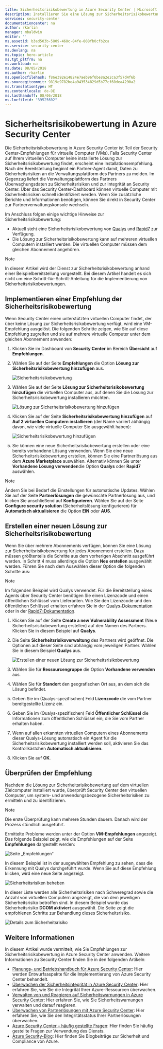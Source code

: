 ```yaml
---
title: Sicherheitsrisikobewertung in Azure Security Center | Microsoft Docs
description: Installieren Sie eine Lösung zur Sicherheitsrisikobewertung, um Empfehlungen in Azure Security Center zu erhalten, die Sie beim Schützen Ihrer virtuellen Computer unterstützen.
services: security-center
documentationcenter: na
author: rkarlin
manager: mbaldwin
editor: ''
ms.assetid: b3ad503b-5809-468c-84fe-808fb0cfb2ca
ms.service: security-center
ms.devlang: na
ms.topic: hero-article
ms.tgt_pltfrm: na
ms.workload: na
ms.date: 08/05/2018
ms.author: rkarlin
ms.openlocfilehash: f86e392e14824e7aeb96f0be8a2e2ca3f57d4f6b
ms.sourcegitcommit: 9819e9782be4a943534829d5b77cf60dea4290a2
ms.translationtype: HT
ms.contentlocale: de-DE
ms.lasthandoff: 08/06/2018
ms.locfileid: "39525602"
---
```

# <a name="vulnerability-assessment-in-azure-security-center"></a>Sicherheitsrisikobewertung in Azure Security Center

Die Sicherheitsrisikobewertung in Azure Security Center ist Teil der Security Center-Empfehlungen für virtuelle Computer (VMs). Falls Security Center auf Ihrem virtuellen Computer keine installierte Lösung zur Sicherheitsrisikobewertung findet, erscheint eine Installationsempfehlung. Nach der Bereitstellung beginnt ein Partner-Agent damit, Daten zu Sicherheitsrisiken an die Verwaltungsplattform des Partners zu melden. Im Gegenzug liefert die Verwaltungsplattform des Partners Überwachungsdaten zu Sicherheitsrisiken und zur Integrität an Security Center. Über das Security Center-Dashboard können virtuelle Computer mit Sicherheitsrisiken schnell identifiziert werden. Wenn Sie zusätzliche Berichte und Informationen benötigen, können Sie direkt in Security Center zur Partnerverwaltungskonsole wechseln.

Im Anschluss folgen einige wichtige Hinweise zur Sicherheitsrisikobewertung:

* Aktuell steht eine Sicherheitsrisikobewertung von [Qualys](https://www.qualys.com/lp/azure) und [Rapid7](https://www.rapid7.com/products/insightvm/) zur Verfügung. 
* Die Lösung zur Sicherheitsrisikobewertung kann auf mehreren virtuellen Computern installiert werden. Die virtuellen Computer müssen dem gleichen Abonnement angehören.

> [!NOTE]
> In diesem Artikel wird der Dienst zur Sicherheitsrisikobewertung anhand einer Beispielbereitstellung vorgestellt. Bei diesem Artikel handelt es sich nicht um eine Schritt-für-Schritt-Anleitung für die Implementierung von Sicherheitsrisikobewertungen.
>

## <a name="implement-a-vulnerability-assessment-recommendation"></a>Implementieren einer Empfehlung der Sicherheitsrisikobewertung
Wenn Security Center einen unterstützten virtuellen Computer findet, der über keine Lösung zur Sicherheitsrisikobewertung verfügt, wird eine VM-Empfehlung ausgelöst. Die folgenden Schritte zeigen, wie Sie auf diese Empfehlung zugreifen und sie auf mehrere virtuelle Computer unter dem gleichen Abonnement anwenden:

1. Klicken Sie im Dashboard von **Security Center** im Bereich **Übersicht** auf **Empfehlungen**.
2. Wählen Sie auf der Seite **Empfehlungen** die Option **Lösung zur Sicherheitsrisikobewertung hinzufügen** aus.

    ![Sicherheitsrisikobewertung](./media/security-center-vulnerability-assessment-recommendations/security-center-vulnerability-assessment-fig1-new.png)
3. Wählen Sie auf der Seite **Lösung zur Sicherheitsrisikobewertung hinzufügen** die virtuellen Computer aus, auf denen Sie die Lösung zur Sicherheitsrisikobewertung installieren möchten.

    ![Lösung zur Sicherheitsrisikobewertung hinzufügen](./media/security-center-vulnerability-assessment-recommendations/security-center-vulnerability-assessment-fig2-new.png)
4. Klicken Sie auf der Seite **Sicherheitsrisikobewertung hinzufügen** auf **Auf 2 virtuellen Computern installieren** (der Name variiert abhängig davon, wie viele virtuelle Computer Sie ausgewählt haben):

    ![Sicherheitsrisikobewertung hinzufügen](./media/security-center-vulnerability-assessment-recommendations/security-center-vulnerability-assessment-fig3-new.png)
5. Sie können eine neue Sicherheitsrisikobewertung erstellen oder eine bereits vorhandene Lösung verwenden. Wenn Sie eine neue Sicherheitsrisikobewertung erstellen, können Sie eine Partnerlösung aus dem **Azure Marketplace** auswählen. Alternativ können Sie unter **Vorhandene Lösung verwenden**die Option **Qualys** oder **Rapid7** auswählen.

> [!NOTE]
> Ändern Sie bei Bedarf die Einstellungen für automatische Updates. Wählen Sie auf der Seite **Partnerlösungen** die gewünschte Partnerlösung aus, und klicken Sie anschließend auf **Konfigurieren**. Wählen Sie auf der Seite **Configure security solution** (Sicherheitslösung konfigurieren) für **Automatisch aktualisieren** die Option **EIN** oder **AUS**.

## <a name="create-a-new-vulnerability-assessment-solution"></a>Erstellen einer neuen Lösung zur Sicherheitsrisikobewertung
Wenn Sie über mehrere Abonnements verfügen, können Sie eine Lösung zur Sicherheitsrisikobewertung für jedes Abonnement erstellen. Dazu müssen größtenteils die Schritte aus dem vorherigen Abschnitt ausgeführt werden. In Schritt 4 muss allerdings die Option **Neu erstellen** ausgewählt werden. Führen Sie nach dem Auswählen dieser Option die folgenden Schritte aus:

> [!NOTE]
> Im folgenden Beispiel wird Qualys verwendet. Für die Bereitstellung eines Agents über Security Center benötigen Sie einen Lizenzcode und einen öffentlichen Schlüssel vom Lieferanten. Wie Sie den Lizenzcode und den öffentlichen Schlüssel erhalten erfahren Sie in der [Qualys-Dokumentation](https://community.qualys.com/docs/DOC-5823-deploying-qualys-cloud-agents-from-microsoft-azure-security-center) oder in der [Rapid7-Dokumentation](https://insightvm.help.rapid7.com/v1.1/docs/azure-security-center).


1. Klicken Sie auf der Seite **Create a new Vulnerability Assessment** (Neue Sicherheitsrisikobewertung erstellen) auf den Namen des Partners. Klicken Sie in diesem Beispiel auf **Qualys**.
2. Die Seite **Sicherheitsrisikoverwaltung** des Partners wird geöffnet. Die Optionen auf dieser Seite sind abhängig vom jeweiligen Partner. Wählen Sie in diesem Beispiel **Qualys** aus.

    ![Erstellen einer neuen Lösung zur Sicherheitsrisikobewertung](./media/security-center-vulnerability-assessment-recommendations/security-center-vulnerability-assessment-fig4-new.png)
3. Wählen Sie für **Ressourcengruppe** die Option **Vorhandene verwenden** aus.
4. Wählen Sie für **Standort** den geografischen Ort aus, an dem sich die Lösung befindet.
5. Geben Sie im (Qualys-spezifischen) Feld **Lizenzcode** die vom Partner bereitgestellte Lizenz ein.
6. Geben Sie im (Qualys-spezifischen) Feld **Öffentlicher Schlüssel** die Informationen zum öffentlichen Schlüssel ein, die Sie vom Partner erhalten haben.
7. Wenn auf allen erkannten virtuellen Computern eines Abonnements dieser Qualys-Lösung automatisch ein Agent für die Sicherheitsrisikobewertung installiert werden soll, aktivieren Sie das Kontrollkästchen **Automatisch aktualisieren**.
8. Klicken Sie auf **OK**.

## <a name="review-the-recommendation"></a>Überprüfen der Empfehlung
Nachdem die Lösung zur Sicherheitsrisikobewertung auf dem virtuellen Zielcomputer installiert wurde, überprüft Security Center den virtuellen Computer, um system- und anwendungsbezogene Sicherheitsrisiken zu ermitteln und zu identifizieren.

> [!NOTE]
> Die erste Überprüfung kann mehrere Stunden dauern. Danach wird der Prozess stündlich ausgeführt.
>
>

Ermittelte Probleme werden unter der Option **VM-Empfehlungen** angezeigt. Das folgende Beispiel zeigt, wie die Empfehlungen auf der Seite **Empfehlungen** dargestellt werden:

![Seite „Empfehlungen“](./media/security-center-vulnerability-assessment-recommendations/security-center-vulnerability-assessment-fig5-new.png)

In diesem Beispiel ist in der ausgewählten Empfehlung zu sehen, dass die Erkennung mit Qualys durchgeführt wurde. Wenn Sie auf diese Empfehlung klicken, wird eine neue Seite angezeigt.

![Sicherheitsrisiken beheben](./media/security-center-vulnerability-assessment-recommendations/security-center-vulnerability-assessment-fig6-new.png)

In dieser Liste werden alle Sicherheitsrisiken nach Schweregrad sowie die Anzahl von virtuellen Computern angezeigt, die von dem jeweiligen Sicherheitsrisiko betroffen sind. In diesem Beispiel wurde das Sicherheitsrisiko **DCOM aktiviert** ausgewählt. Die Seite zeigt die empfohlenen Schritte zur Behandlung dieses Sicherheitsrisiko.

![Details zum Sicherheitsrisiko](./media/security-center-vulnerability-assessment-recommendations/security-center-vulnerability-assessment-fig7-new.png)

## <a name="see-also"></a>Weitere Informationen

In diesem Artikel wurde vermittelt, wie Sie Empfehlungen zur Sicherheitsrisikobewertung in Azure Security Center anwenden. Weitere Informationen zu Security Center finden Sie in den folgenden Artikeln:

* [Planungs- und Betriebshandbuch für Azure Security Center](security-center-planning-and-operations-guide.md): Hier werden Entwurfsaspekte für die Implementierung von Azure Security Center behandelt.
* [Überwachen der Sicherheitsintegrität in Azure Security Center](security-center-monitoring.md): Hier erfahren Sie, wie Sie die Integrität Ihrer Azure-Ressourcen überwachen.
* [Verwalten von und Reagieren auf Sicherheitswarnungen in Azure Security Center](security-center-managing-and-responding-alerts.md): Hier erfahren Sie, wie Sie Sicherheitswarnungen verwalten und darauf reagieren.
* [Überwachen von Partnerlösungen mit Azure Security Center](security-center-partner-solutions.md): Hier erfahren Sie, wie Sie den Integritätsstatus Ihrer Partnerlösungen überwachen.
* [Azure Security Center – häufig gestellte Fragen](security-center-faq.md): Hier finden Sie häufig gestellte Fragen zur Verwendung des Diensts.
* [Azure Security-Blog](http://blogs.msdn.com/b/azuresecurity/): Hier finden Sie Blogbeiträge zur Sicherheit und Compliance von Azure.
